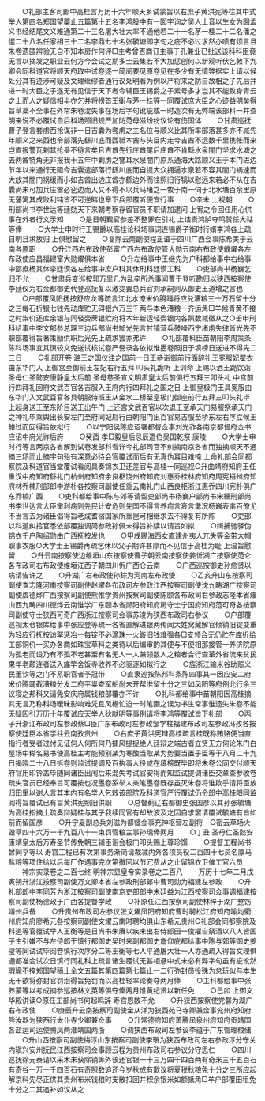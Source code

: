 <!-- { "loadSidebar": true } -->
　　○礼部主客司郎中高桂言万历十六年顺天乡试蒙旨以右庶子黄洪宪等往其中式举人第四名郑国望藁止五篇第十五名李鸿股中有一囡字询之吴人土音以生女为囡孟义书经结尾文义难通第二十三名屠大壮大率不通他若二十一名茅一桂二十二名潘之惺二十八名任家相三十二名李鼎七十名张毓塘即字句之疵不必过求然亦啧有烦言且朱卷遗匿辨验无自不知本房作何评□主考曾否商订主事于孔兼业已批送该科科臣竟无言以摘发之职业云何方今会试之期多士云集若不大加惩创何以新观听伏乞敕下九卿会同科道官将顺天府取中试卷逐一简阅要见原卷见在多少有无情弊据实上请以候处分其有迹涉可疑及文理纰缪者通行议处明著为例以严将来之防自故相之子先后并进一时大臣之子遂无有见信于天下者今辅臣王锡爵之子素号多才岂其不能致身青云之上而人之疑信相半亦乞并将榜首王衡与茅一桂等一同覆试庶大臣之心迹益明矣得旨草藁不全事在外帘朱卷混失事在场后字句讹疵或一时造次有无弊端该部科一并查明来说不必覆试自后科场照旧规严加防范毋滋纷纷议论有伤国体
　　○甘肃巡抚曹子登言套虏西抢谋非一日吉囊为套虏之主名位与顺义比其所率部落甚多亦不减先年顺义之来西也令部落先繇川底而西祗本酋与头目内走今吉酋不远数千里携帐而来岂直报讐瓦剌其抢番不待言矣且吉酋先行庄酋尾后庄酋不肯繇水泉闇门坚求水塘之去两酋特角无非报我十五年中剿虏之讐耳水泉闇门原系通海大路顺义王于本门进边节年以来通行无阻今吉囊遣部落行繇川底而自提大众拥逼水泉若不容其闇门祸速而大放其闇门祸缓而小如吉酋出边庄酋亦繇边外而往照旧行犒以慰远来若必不从在吉囊尚未可加兵庄酋必穵边而入又不得不以兵马堵之一牧于南一伺于北水塘百余里原无藩篱其成败利钝皆不可逆睹也章下兵部覆听便宜行事
　　○辛未  上视朝
　　○刑部尚书李世达等廷劾天下来朝考察存留官员不职请加逮问  上宥之令回任用心供事在外者行文示知
　　○是日朝觐官参差不整罪在引礼  上诘责鸿胪夺鸣赞任大祜等俸
　　○大学士申时行王锡爵以高桂论科场事词连锡爵子衡时行婿李鸿各上疏自明且求放归  上俱慰留之
　　○复除云南副使程正谊于四川广西佥事陈希美于云南各原职
　　○升江西右布政使彭富广西右布政使管大勋云南右布政使戴燿各左布政使应昌福建富大勋燿俱本省
　　○升左给事中王继先为户科都给事中右给事中邵庶杨其休李廷谟各左给事中庶户科其休刑科廷谟工科
　　○吏部尚书杨巍乞归不允
　　○甘肃兵变巡按郭万里几为乱卒所杀事闻曹于登听勘归以狭西按察使李廷仪为右佥都御史代登巡抚复以激变罢总兵官刘承嗣则从御史王道增之言也
　　○户部覆凤阳抚按舒应龙等疏言江北水潦米价腾踊将应兑漕粮三十万石留十分之三每石折银七钱先动库贮无碍银六万三千两与本色漕粮一齐运角□羊候青黄不接之时粜价还库余银与同轻赍蓆银贮府将本年新运轻赍银内各照数减徵从之○壬申刑科给事中李文郁参总理三边兵部尚书郜光先言甘镇营兵鼓噪西宁堵虏失律皆光先不职部覆得旨著策励供职后光先上疏求罢亦弗许
　　○礼部覆科臣苗朝阳李周策条陈科场事宜其慎较文免送试核试卷严誊录各依拟惟墨卷照旧于填榜日送进不得先二三日
　　○礼部开卷  潞王之国仪注之国前一日王恭诣御前行面辞礼王冕服妃翟衣由东华门入  上御宫至御前王左妃右行五拜  叩头礼跪听  上训命  上赐以酒王跪饮诣  圣母仁圣懿安康静皇太后前  圣母慈圣宣文明肃皇太后前俱行五拜三叩头礼  中宫前行四拜礼回府文武百官各吉服入王府内行四拜礼之国之日  上御皇极门王具冕服由东华门入文武百官各具朝服侍班王从金水二桥至皇极门御座前行五拜三叩头礼毕  上起身送王至东阶目送王出午门  上还宫文武百官以次退王至承天门易服祭承天门之神礼毕乘舆出长安左门至府同妃启行由朝阳门出百官易吉服至桥东左右序立候王辂过而回得旨依拟行
　　○以宁阳侯陈应诏署都督佥事刘光祚各南京都督府佥书应诏中府光祚后府
　　○癸酉  孝□毅皇后忌辰遣伯吴国乾祭  康陵
　　○大学士申时行等言两京各省解到试卷发部科看详今礼部司官不纠摘南京各省而独摘顺天不通摘三场而止摘字句殆有深意必待会官覆试而后有无真伪耳目难掩  上命礼部会同都察院及科道官当堂覆试看阅具奏锦衣卫还差官与高桂一同巡视○升曲靖府知府王任重汉中府知府繇礼门杭州府知府余良枢饶州府知府刘惠乔桂林府知府周宪梧州府知府林乔楠刑部郎中游朴各按察司副使任重云南礼门山西良枢浙江惠乔四川宪朴俱广东乔楠广西
　　○吏科都给事中陈与郊等请留吏部尚书杨巍户部尚书宋纁刑部尚书李世达言大臣审利病则先民计安危则先国不得言养疴言衰言耄况杨巍表率百僚尤不当言去为诸臣倡得旨老成耆宿国家所重岂可相继求去不得复有所陈
　　○吏部以科道纠拾官悉依部覆独调简参政孙佩未得旨补牍以请旨如拟
　　○缉捕驰驿伪锦衣千户陶绍勋由广西抚按发也
　　○甲戌赐海西女直建州夷人兀失等金带大帽职事衣服○大学士王锡爵再疏乞休以父子期许甚厚而不见信于高桂为耻  上温旨慰留
　　○升云南按察使边维垣山东按察使曹子朝云南按察使姜忻湖广按察使范仑各布政司右布政使维垣江西子朝四川忻广西仑云南
　　○广西巡按御史孙愈贤以病请告许之
　　○升湖广右布政使孙錝为河南左布政使
　　○乙亥升山东按察司副使查志隆河南按察司副使赵燿各布政司左参政江西按察司副使沈九畴湖广按察司副使虞德烨广西按察司副使熊惟学贵州按察司副使陈颐各布政司右参政志隆本省燿山西九畴四川德烨云南惟学广东颐本省郧阳府知府房守士宁国府知府范可奇各按察司副使守士狭西可奇广西浙江按察司佥事苏浚为狭西布政司右参议
　　○户部覆巡视太仓银库给事中张应登等疏一各省直解进银两传闻大姓窝藏解官倾销旧锭变重为轻应行抚按访拏惩冶一每锭不必滴珠一火鏇旧钱难强各□支领合无仍贮在库折给工部铜价一买办各商如珠宝草料之类待以后编审酌其便与不便相那接管一养济院原为孤老而设乃有不孤不老甚至有名无人一人兼领数人之粮者合行查革外省流来贫民果年老颠连者送入旛竿舍饭寺收养不必驱逐如拟行之
　　○旌浙江输米谷助赈义民董钦等之门不系职官者予冠带
　　○直隶巡按陈邦科条陈四事其一因应安二府米价腾踊截漕粮分发二府平粜查军船尚未开帮准留十分之三如凤阳等府例允行余三议寝之邦科又请免安庆府属钱粮部覆亦不许
　　○礼科都给事中苗朝阳因高桂摘其无言乃称科场暧昧影响难凭且风檐忙迫一时笔画之误为书生常事惟遗失朱卷不能无疑因引万历十年覆试应天举人狄献明等事例请将李鸿等覆试旨下礼部
　　○丙子升浙江布政司左参政蔡□臣广东布政司左参政邹学柱福建布政司左参政冯孜各按察使廷臣本省学柱云南孜贵州
　　○右庶子黄洪宪辩高桂疏言桂既称贿赂便当直指行者受者过付见证何人何所何乃捕风提捉绝人廷辩之端古者立贤无方何论朱门白屋场中糊名易书使高桂主考能预别某为寒酸当取某为势要当置乎臣等于八月二十九日揭晓二十八日拆卷则监试提调及百执事人役咸在填榜既毕即将朱卷公同交付顺天府官用印钤盖毕随同诸臣出闱后来混失考试官安得而知监试提调诸臣交章查参收卷疏失官员已经奉旨可覆按也况墨卷系举人亲笔墨卷既存虽灭朱卷将谁欺乎请将臣放归田里以谢人言其本内有名举人乞敕该部院及科道官严行覆试仍令郎中高桂眼同监阅得旨覆试已有旨黄洪宪照旧供职
　　○总督蓟辽右都御史张国彦以其孙张毓塘为高桂指摘上疏奏辩疑桂与其子我续同官有却故波及之因自求罢请覆试毓塘有旨如前而留国彦
　　○升宁夏副总兵刘滋为都督佥事充神枢营左副将　○密云草场火毁草四十六万一千九百八十一束罚管粮主事孙瑀俸两月
　　○丁丑  圣母仁圣懿安康靖皇太后万寿圣节传免朝三辅臣诣会极门叩头赐上尊珍馔
　　○提督工程尚书曾同亨等以  寿宫工程已有次第事务渐简请裁减内外各项员役二百四十七员名廪马盐粮等项住给以后每厂作遇事完次第撤回以节冗费从之止留锦衣卫催工官六员
　　神宗实录卷之二百七终
明神宗显皇帝实录卷之二百八
　　万历十七年二月戊寅朔升浙江按察司副使万文卿本省左参政刑部郎中曹司勋为福建左参政
　　○升礼部郎中李同芳为浙江按察司副使南京吏部郎中朱廷益为江西按察司佥事调福建按察司副使杨德政于广西各提督学政
　　○补原任江西按察司副使林梓于湖广整饬靖州兵备
　　○升贵州布政司左参议张文燿凤阳府知府曹时聘松江府知府喻均衢州府知府廖希元各按察司副使文燿云南时聘均俱山东希元贵州○礼部会同都察院及科道等官覆试举人王衡等是日尚书朱赓以疾未出右侍郎田一俊擢自祭酒以八人皆国子生引嫌不与左侍郎于慎行都御史吴时来副都御史詹仰庇都给事中陈与郊等御史姜璧等同试试毕阅卷慎行次序分二等王衡等七人平通屠大壮一人亦通疏入得旨文理俱通都准会试次日慎行同礼科上疏言诸生覆试无甚相悬中式未必有弊字句虽有疵讹然瑕瑜不掩郑国望稿止全文五篇其第四篇第七篇止一二行弥封员役殊为怠玩似与本生无干欲将弥封官罚治得旨免罚而以高桂轻率论奏夺两月俸
　　○工科都给事中张养蒙等以考成摘参巡按林文英等俱夺俸两月惟黄纪贤以新任免
　　○己卯  上御文华殿讲读○原任工部尚书何起鸣辞  寿宫恩数不允
　　○升狭西按察使党馨为湖广右布政使
　　○庚辰升云南按察司副使金从洋为狭西苑马寺卿兼佥事兖州府知府熊汝器为狭西行太仆寺少卿兼佥事
　　○升常德府知府萧腾凤泉州府知府贡靖国各盐运司运使腾凤两淮靖国两浙
　　○调狭西布政司左参议李蕴于广东管理粮储
　　○升山西按察司副使梅淳山东按察司副使李瑱为狭西布政司左右参政淳分守关内瑱兴安州抚民江西按察司佥事顾云程为贵州布政司右参议分守思仁
　　○四川巡抚徐元泰请以采木未获除销筭外该还官银一十三万四千四百两有奇米三千五百石有奇谷一万一千四百石有奇照数追还今岁秋成有歉议将夏税秋粮免十分之三所应起解京料先尽正供其贵州布米钱粮时支散扣回并积余银米如额抵角□羊户部覆田租免十分之二其追补如议从之
